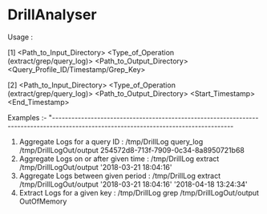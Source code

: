 # DrillAnalyser

Usage :

[1] <Path_to_Input_Directory> <Type_of_Operation (extract/grep/query_log)> <Path_to_Output_Directory> <Query_Profile_ID/Timestamp/Grep_Key>

[2] <Path_to_Input_Directory> <Type_of_Operation (extract/grep/query_log)> <Path_to_Output_Directory> <Start_Timestamp> <End_Timestamp>


Examples :-
"--------------------------------------------------------------------------------------------------------------------------------------
1. Aggregate Logs for a query ID          : /tmp/DrillLog query_log /tmp/DrillLogOut/output 254572d8-713f-7909-0c34-8a8950721b68
2. Aggregate Logs on or after given time  : /tmp/DrillLog extract /tmp/DrillLogOut/output '2018-03-21 18:04:16'
3. Aggregate Logs between given period    : /tmp/DrillLog extract /tmp/DrillLogOut/output '2018-03-21 18:04:16' '2018-04-18 13:24:34'
4. Extract Logs for a given key           : /tmp/DrillLog grep /tmp/DrillLogOut/output OutOfMemory

